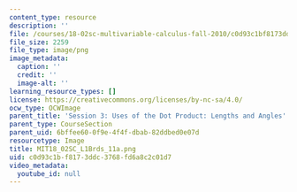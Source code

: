 ```yaml
---
content_type: resource
description: ''
file: /courses/18-02sc-multivariable-calculus-fall-2010/c0d93c1bf8173ddc3768fd6a8c2c01d7_MIT18_02SC_L1Brds_11a.png
file_size: 2259
file_type: image/png
image_metadata:
  caption: ''
  credit: ''
  image-alt: ''
learning_resource_types: []
license: https://creativecommons.org/licenses/by-nc-sa/4.0/
ocw_type: OCWImage
parent_title: 'Session 3: Uses of the Dot Product: Lengths and Angles'
parent_type: CourseSection
parent_uid: 6bffee60-0f9e-4f4f-dbab-82ddbed0e07d
resourcetype: Image
title: MIT18_02SC_L1Brds_11a.png
uid: c0d93c1b-f817-3ddc-3768-fd6a8c2c01d7
video_metadata:
  youtube_id: null
---
```

